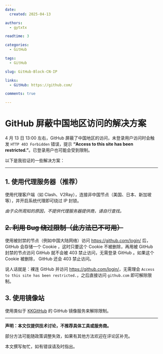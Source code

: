 ```yaml
---
date:
  created: 2025-04-13

authors:
  - gytxtx

readtime: 3

categories:
  - GitHub

tags:
  - GitHub

slug: GitHub-Block-CN-IP

links:
  - GitHub: https://github.com/

comments: true

---
```


# GitHub 屏蔽中国地区访问的解决方案

4 月 13 日 13:00 左右，GitHub 屏蔽了中国地区的访问，未登录用户访问时会触发 `HTTP 403 Forbidden` 错误，提示 **“Access to this site has been restricted.”**。已登录用户也可能会受到限制。

以下是我验证的一些解决方案：

<!-- more -->

---

## 1. 使用代理服务器（推荐）

使用代理客户端（如 Clash、V2Ray），连接非中国节点（美国、日本、新加坡等），并开启系统代理即可绕过 IP 封锁。

*由于众所周知的原因，不提供代理服务器提供商，请自行查找。*

## ~~2. 利用 Bug 绕过限制（此方法已不可用）~~

使用被封禁的节点（例如中国大陆网络）访问 <https://github.com/login/> 后， GitHub 会存储一个 Cookie ，这时只要这个 Cookie 不被删除，再用被 GitHub 封禁的节点访问 GitHub 就不会被 403 禁止访问，无需登录 GitHub 。如果这个 Cookie 被删除， GitHub 还会 403 禁止访问。

说人话就是：裸连 GitHub 并访问 <https://github.com/login/>，无需理会 `Access to this site has been restricted.`，之后直接访问 `github.com` 即可解除限制。

## 3. 使用镜像站

使用类似于 [KKGitHub](https://kkgithub.com/) 的 GitHub 镜像服务来解除限制。

---

**声明：本文仅提供技术讨论，不推荐具体工具或服务商。**

部分方法可能随政策调整失效，如果有其他方法欢迎在评论区补充。

本文撰写匆忙，如有错误请及时指出。
